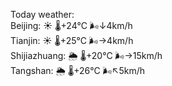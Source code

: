 Today weather:  
Beijing: ☀️   🌡️+24°C 🌬️↓4km/h  
Tianjin: ☀️   🌡️+25°C 🌬️→4km/h  
Shijiazhuang: 🌦   🌡️+20°C 🌬️→15km/h  
Tangshan: 🌦   🌡️+26°C 🌬️↖5km/h  

